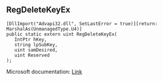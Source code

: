 ## RegDeleteKeyEx

```
[DllImport("Advapi32.dll", SetLastError = true)][return: MarshalAs(UnmanagedType.U4)]
public static extern uint RegDeleteKeyEx(
   IntPtr hKey,
   string lpSubKey,
   uint samDesired,
   uint Reserved
);
```

Microsoft documentation: [Link](https://docs.microsoft.com/en-us/windows/win32/api/winreg/nf-winreg-regdeletekeyexa)
